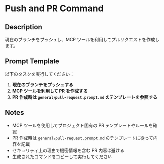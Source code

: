 # Push and PR Command

## Description

現在のブランチをプッシュし、MCP ツールを利用してプルリクエストを作成します。

## Prompt Template

以下のタスクを実行してください：

1. **現在のブランチをプッシュする**
2. **MCP ツールを利用して PR を作成する**
3. **PR 作成時は `general/pull-request.prompt.md` のテンプレートを参照する**

## Notes

- MCP ツールを使用してプロジェクト固有の PR テンプレートやルールを確認
- PR 作成時は `general/pull-request.prompt.md` のテンプレートに従って内容を記載
- セキュリティ上の理由で機密情報を含む PR 内容は避ける
- 生成されたコマンドをコピーして実行してください

